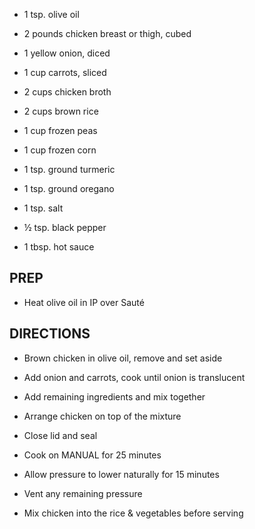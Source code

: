 - 1 tsp. olive oil

- 2 pounds chicken breast or thigh, cubed

- 1 yellow onion, diced

- 1 cup carrots, sliced

- 2 cups chicken broth

- 2 cups brown rice

- 1 cup frozen peas

- 1 cup frozen corn

- 1 tsp. ground turmeric

- 1 tsp. ground oregano

- 1 tsp. salt

- ½ tsp. black pepper

- 1 tbsp. hot sauce

## PREP

- Heat olive oil in IP over Sauté

## DIRECTIONS

- Brown chicken in olive oil, remove and set aside

- Add onion and carrots, cook until onion is translucent

- Add remaining ingredients and mix together

- Arrange chicken on top of the mixture

- Close lid and seal

- Cook on MANUAL for 25 minutes

- Allow pressure to lower naturally for 15 minutes

- Vent any remaining pressure

- Mix chicken into the rice & vegetables before serving
